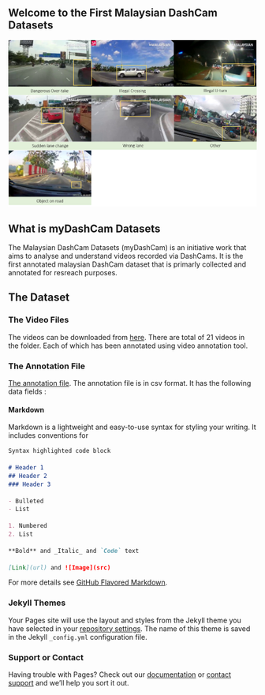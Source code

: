 ## Welcome to the First Malaysian DashCam Datasets

<img src="example.png" alt="hi" class="inline"/>

## What is myDashCam Datasets
The Malaysian DashCam Datasets (myDashCam) is an initiative work that aims to analyse and understand videos recorded via DashCams. It is the first annotated malaysian DashCam dataset that is primarly collected and annotated for resreach purposes.


## The Dataset

### The Video Files

The videos can be downloaded from [here](https://drive.google.com/file/d/1yhn4ouQbQrhJqX0g1Z808AXoF0oz35PG/view?usp=sharing). There are total of 21 videos in the folder. Each of which has been annotated using video annotation tool.

### The Annotation File

[The annotation file](https://github.com/binmosa/myDashCam/blob/master/Annotation_master.csv). The annotation file is in csv format. It has the following data fields :




#### Markdown

Markdown is a lightweight and easy-to-use syntax for styling your writing. It includes conventions for

```markdown
Syntax highlighted code block

# Header 1
## Header 2
### Header 3

- Bulleted
- List

1. Numbered
2. List

**Bold** and _Italic_ and `Code` text

[Link](url) and ![Image](src)
```

For more details see [GitHub Flavored Markdown](https://guides.github.com/features/mastering-markdown/).

### Jekyll Themes

Your Pages site will use the layout and styles from the Jekyll theme you have selected in your [repository settings](https://github.com/binmosa/myDashCam/settings). The name of this theme is saved in the Jekyll `_config.yml` configuration file.

### Support or Contact

Having trouble with Pages? Check out our [documentation](https://docs.github.com/categories/github-pages-basics/) or [contact support](https://github.com/contact) and we’ll help you sort it out.
